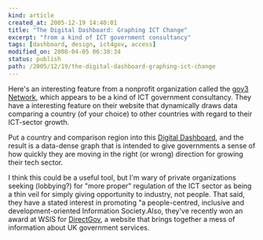 ```yaml
---
kind: article
created_at: 2005-12-19 14:40:01
title: "The Digital Dashboard: Graphing ICT Change"
excerpt: "from a kind of ICT government consultancy"
tags: [dashboard, design, ict4gov, access]
modified_on: 2008-04-05 06:38:34
status: publish 
path: /2005/12/19/the-digital-dashboard-graphing-ict-change
---
```


Here's an interesting feature from a nonprofit organization called the <a href="http://public.gov3.net/public_pages/limited/default.htm">gov3 Network</a>, which appears to be a kind of ICT government consultancy. They have a interesting feature on their website that dynamically draws data comparing a country (of your choice) to other countries with regard to their ICT-sector growth. 

Put a country and comparison region into this <a href="http://public.gov3.net/public_pages/limited/research/benchmarking/gov3_digital_dashboard.htm">Digital Dashboard</a>, and the result is a data-dense graph that is intended to give governments a sense of how quickly they are moving in the right (or wrong) direction for growing their tech sector. 

I think this could be a useful tool, but I'm wary of private organizations seeking (lobbying?) for "more proper" regulation of the ICT sector as being a thin veil for simply giving opportunity to industry, not people. That said, they have a stated interest in promoting "a people-centred, inclusive and development-oriented Information Society.Also, they've recently won an award at WSIS for <a href="http://www.direct.gov.uk/Homepage/fs/en">DirectGov</a>, a website that brings together a mess of information about UK government services. 





